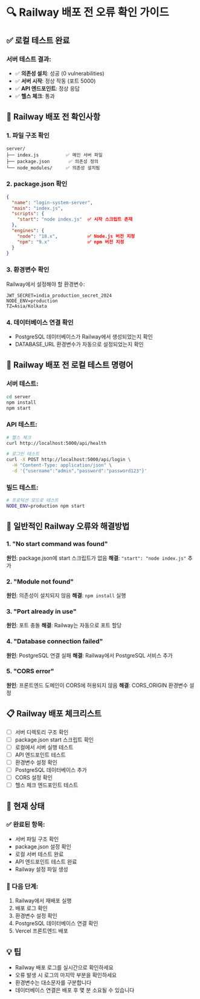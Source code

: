 # 🔍 Railway 배포 전 오류 확인 가이드

## ✅ 로컬 테스트 완료

### 서버 테스트 결과:
- ✅ **의존성 설치**: 성공 (0 vulnerabilities)
- ✅ **서버 시작**: 정상 작동 (포트 5000)
- ✅ **API 엔드포인트**: 정상 응답
- ✅ **헬스 체크**: 통과

## 🚨 Railway 배포 전 확인사항

### 1. 파일 구조 확인
```
server/
├── index.js          ✅ 메인 서버 파일
├── package.json       ✅ 의존성 정의
└── node_modules/     ✅ 의존성 설치됨
```

### 2. package.json 확인
```json
{
  "name": "login-system-server",
  "main": "index.js",
  "scripts": {
    "start": "node index.js"  ✅ 시작 스크립트 존재
  },
  "engines": {
    "node": "18.x",           ✅ Node.js 버전 지정
    "npm": "9.x"              ✅ npm 버전 지정
  }
}
```

### 3. 환경변수 확인
Railway에서 설정해야 할 환경변수:
```
JWT_SECRET=india_production_secret_2024
NODE_ENV=production
TZ=Asia/Kolkata
```

### 4. 데이터베이스 연결 확인
- PostgreSQL 데이터베이스가 Railway에서 생성되었는지 확인
- DATABASE_URL 환경변수가 자동으로 설정되었는지 확인

## 🔧 Railway 배포 전 로컬 테스트 명령어

### 서버 테스트:
```bash
cd server
npm install
npm start
```

### API 테스트:
```bash
# 헬스 체크
curl http://localhost:5000/api/health

# 로그인 테스트
curl -X POST http://localhost:5000/api/login \
  -H "Content-Type: application/json" \
  -d '{"username":"admin","password":"password123"}'
```

### 빌드 테스트:
```bash
# 프로덕션 모드로 테스트
NODE_ENV=production npm start
```

## 🚨 일반적인 Railway 오류와 해결방법

### 1. "No start command was found"
**원인**: package.json에 start 스크립트가 없음
**해결**: `"start": "node index.js"` 추가

### 2. "Module not found"
**원인**: 의존성이 설치되지 않음
**해결**: `npm install` 실행

### 3. "Port already in use"
**원인**: 포트 충돌
**해결**: Railway는 자동으로 포트 할당

### 4. "Database connection failed"
**원인**: PostgreSQL 연결 실패
**해결**: Railway에서 PostgreSQL 서비스 추가

### 5. "CORS error"
**원인**: 프론트엔드 도메인이 CORS에 허용되지 않음
**해결**: CORS_ORIGIN 환경변수 설정

## 📋 Railway 배포 체크리스트

- [ ] 서버 디렉토리 구조 확인
- [ ] package.json start 스크립트 확인
- [ ] 로컬에서 서버 실행 테스트
- [ ] API 엔드포인트 테스트
- [ ] 환경변수 설정 확인
- [ ] PostgreSQL 데이터베이스 추가
- [ ] CORS 설정 확인
- [ ] 헬스 체크 엔드포인트 테스트

## 🎯 현재 상태

### ✅ 완료된 항목:
- 서버 파일 구조 확인
- package.json 설정 확인
- 로컬 서버 테스트 완료
- API 엔드포인트 테스트 완료
- Railway 설정 파일 생성

### 🚀 다음 단계:
1. Railway에서 재배포 실행
2. 배포 로그 확인
3. 환경변수 설정 확인
4. PostgreSQL 데이터베이스 연결 확인
5. Vercel 프론트엔드 배포

## 💡 팁
- Railway 배포 로그를 실시간으로 확인하세요
- 오류 발생 시 로그의 마지막 부분을 확인하세요
- 환경변수는 대소문자를 구분합니다
- 데이터베이스 연결은 배포 후 몇 분 소요될 수 있습니다

